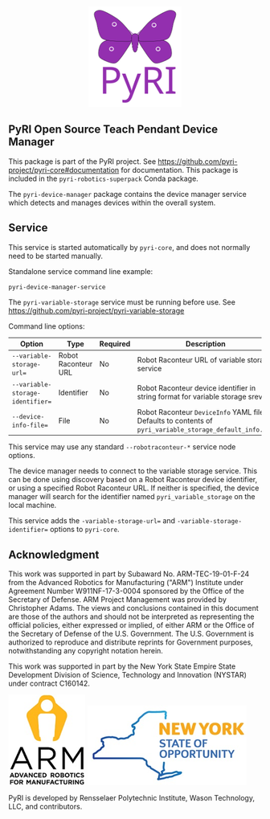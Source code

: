 <p align="center">
<img src="./doc/figures/pyri_logo_web.svg" height="200"/>
</p>

## PyRI Open Source Teach Pendant Device Manager

This package is part of the PyRI project. See https://github.com/pyri-project/pyri-core#documentation for documentation. This package is included in the `pyri-robotics-superpack` Conda package.

The `pyri-device-manager` package contains the device manager service which detects and manages devices within the overall system.

## Service

This service is started automatically by `pyri-core`, and does not normally need to be started manually.

Standalone service command line example:

```
pyri-device-manager-service
```

The `pyri-variable-storage` service must be running before use. See https://github.com/pyri-project/pyri-variable-storage

Command line options:

| Option | Type | Required | Description |
| ---    | ---  | ---      | ---         |
| `--variable-storage-url=` | Robot Raconteur URL | No | Robot Raconteur URL of variable storage service |
| `--variable-storage-identifier=` | Identifier | No | Robot Raconteur device identifier in string format for variable storage srevice
| `--device-info-file=` | File | No | Robot Raconteur `DeviceInfo` YAML file. Defaults to contents of `pyri_variable_storage_default_info.yml` |

This service may use any standard `--robotraconteur-*` service node options.

The device manager needs to connect to the variable storage service. This can be done using discovery based on a Robot Raconteur device identifier, or using a specified Robot Raconteur URL. If neither is specified, the device manager will search for the identifier named `pyri_variable_storage` on the local machine.

This service adds the `-variable-storage-url=` and `-variable-storage-identifier=` options to `pyri-core`.

## Acknowledgment

This work was supported in part by Subaward No. ARM-TEC-19-01-F-24 from the Advanced Robotics for Manufacturing ("ARM") Institute under Agreement Number W911NF-17-3-0004 sponsored by the Office of the Secretary of Defense. ARM Project Management was provided by Christopher Adams. The views and conclusions contained in this document are those of the authors and should not be interpreted as representing the official policies, either expressed or implied, of either ARM or the Office of the Secretary of Defense of the U.S. Government. The U.S. Government is authorized to reproduce and distribute reprints for Government purposes, notwithstanding any copyright notation herein.

This work was supported in part by the New York State Empire State Development Division of Science, Technology and Innovation (NYSTAR) under contract C160142. 

![](doc/figures/arm_logo.jpg) ![](doc/figures/nys_logo.jpg)

PyRI is developed by Rensselaer Polytechnic Institute, Wason Technology, LLC, and contributors.